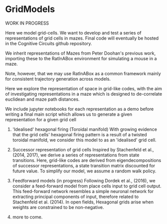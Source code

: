# GridModels

WORK IN PROGRESS

Here we model grid-cells. We want to develop and test a series of representations of grid cells in mazes.
Final code will eventually be hosted in the Cognitive Circuits github repository.

We inherit representations of Mazes from Peter Doohan's previous work, importing these to the RatInABox environment for simulating a mouse in a maze.

Note, however, that we may use RatInABox as a common framework mainly for consistent trajectory generation across models.

Here we explore the representation of space in grid-like codes, with the aim of investigating representations in a maze which is designed to de-correlate euclidean and maze path distances. 

We include jupyter notebooks for each representation as a demo before writing a final main script which allows us to generate a given representation for a given grid cell

1) 'Idealised' hexagonal firing (Toroidal manifold)
With growing evidence that the grid cells' hexagonal firing pattern is a result of a twisted toroidal manifold, we consider this model to as an 'idealised' grid cell.

2) Successor representation of grid cells
Inspired by Stachenfeld et al., (2014, 2017), we derive a series of representations from state transitions.
Here, grid-like codes are derived from eigendecompositions of successor representations, a state transition matrix discounted for future value.
To simplify our model, we assume a random walk policy.

3) Feedforward models (in progress)
Following Dordek et al., (2016), we consider a feed-forward model from place cells input to grid cell output.
This feed-forward network resembles a simple neuronal network for extracting principal components of input, therefore related to Stachenfeld et al. (2014).
In open fields, Hexagonal grids arise when weights are constrained to be non-negative.

3) more to come.

